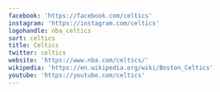 ```yaml
---
facebook: 'https://facebook.com/celtics'
instagram: 'https://instagram.com/celtics'
logohandle: nba_celtics
sort: celtics
title: Celtics
twitter: celtics
website: 'https://www.nba.com/celtics/'
wikipedia: 'https://en.wikipedia.org/wiki/Boston_Celtics'
youtube: 'https://youtube.com/celtics'
---
```

